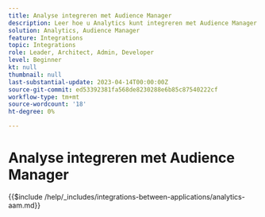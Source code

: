 ```yaml
---
title: Analyse integreren met Audience Manager
description: Leer hoe u Analytics kunt integreren met Audience Manager.
solution: Analytics, Audience Manager
feature: Integrations
topic: Integrations
role: Leader, Architect, Admin, Developer
level: Beginner
kt: null
thumbnail: null
last-substantial-update: 2023-04-14T00:00:00Z
source-git-commit: ed53392381fa568de8230288e6b85c87540222cf
workflow-type: tm+mt
source-wordcount: '18'
ht-degree: 0%

---
```



# Analyse integreren met Audience Manager

{{$include /help/_includes/integrations-between-applications/analytics-aam.md}}
